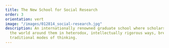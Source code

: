 ```yaml
---
title: The New School for Social Research
order: 3
orientation: vert
image: "/images/012814_social-research.jpg"
description: An internationally renowned graduate school where scholars learn to understand
  the world around them in heterodox, intellectually rigorous ways, breaking with
  traditional modes of thinking.
---
```


